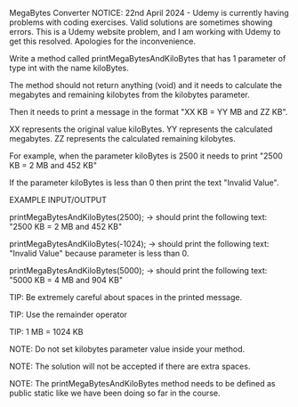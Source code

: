 MegaBytes Converter
NOTICE: 22nd April 2024 - Udemy is currently having problems with coding exercises. Valid solutions are sometimes
showing errors. This is a Udemy website problem, and I am working with Udemy to get this resolved. Apologies for the
inconvenience.

Write a method called printMegaBytesAndKiloBytes that has 1 parameter of type int with the name kiloBytes.

The method should not return anything (void) and it needs to calculate the megabytes and remaining kilobytes from the
kilobytes parameter.

Then it needs to print a message in the format "XX KB = YY MB and ZZ KB".

XX represents the original value kiloBytes.
YY represents the calculated megabytes.
ZZ represents the calculated remaining kilobytes.

For example, when the parameter kiloBytes is 2500 it needs to print "2500 KB = 2 MB and 452 KB"

If the parameter kiloBytes is less than 0 then print the text "Invalid Value".

EXAMPLE INPUT/OUTPUT

printMegaBytesAndKiloBytes(2500); → should print the following text: "2500 KB = 2 MB and 452 KB"

printMegaBytesAndKiloBytes(-1024); → should print the following text: "Invalid Value" because parameter is less than 0.

printMegaBytesAndKiloBytes(5000); → should print the following text: "5000 KB = 4 MB and 904 KB"

TIP: Be extremely careful about spaces in the printed message.

TIP: Use the remainder operator

TIP: 1 MB = 1024 KB

NOTE: Do not set kilobytes parameter value inside your method.

NOTE: The solution will not be accepted if there are extra spaces.

NOTE: The printMegaBytesAndKiloBytes method needs to be defined as public static ​like we have been doing so far in the
course.
